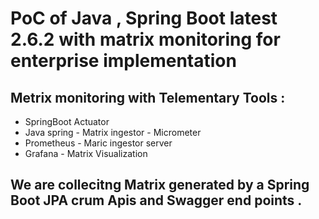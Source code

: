 # PoC of Java , Spring Boot latest 2.6.2 with matrix monitoring for enterprise implementation

## Metrix monitoring with Telementary Tools :
* SpringBoot Actuator 
* Java spring - Matrix ingestor - Micrometer
* Prometheus - Maric ingestor server
* Grafana - Matrix Visualization

## We are collecitng Matrix generated by a Spring Boot JPA crum Apis and Swagger end points .
